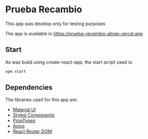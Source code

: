 # Prueba Recambio

This app was develop only for testing purposes

The app is available in https://prueba-recambio-abran.vercel.app


## Start

As was build using create-react-app. the start script used is:

```bash
npm start
```

## Dependencies

The libraries used for this app are:

- [Material UI](//material-ui.com/)
- [Styled Components](//github.com/styled-components/styled-components)
- [PropTypes](//github.com/facebook/prop-types)
- [Axios](//github.com/axios/axios)
- [React Router DOM](//github.com/ReactTraining/react-router/tree/master/packages/react-router-dom)
